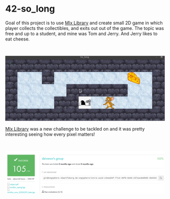 # 42-so_long

Goal of this project is to use [Mlx Library](https://github.com/42Paris/minilibx-linux) and create small 2D game in which player collects the collectibles, 
and exits out out of the game. The topic was free and up to a student, and mine was Tom and Jerry. And Jerry likes to eat cheese. 

<br>

![sO_LONG](https://github.com/dejanzivanov/42-so_long/blob/master/so_long.gif)

[Mlx Library](https://github.com/42Paris/minilibx-linux) was a new challenge to be tackled on and it was pretty interesting seeing how every pixel matters!

<br>

![so_long_mark](https://github.com/dejanzivanov/42-so_long/blob/master/so_long.png)
